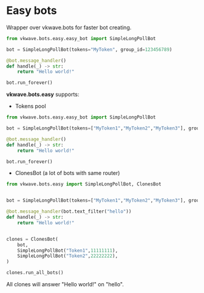 # Easy bots

Wrapper over vkwave.bots for faster bot creating.


```python
from vkwave.bots.easy.easy_bot import SimpleLongPollBot

bot = SimpleLongPollBot(tokens="MyToken", group_id=123456789)

@bot.message_handler()
def handle(_) -> str:
    return "Hello world!"

bot.run_forever()
```

**vkwave.bots.easy** supports:
 - Tokens pool

```python
from vkwave.bots.easy.easy_bot import SimpleLongPollBot

bot = SimpleLongPollBot(tokens=["MyToken1","MyToken2","MyToken3"], group_id=123456789)

@bot.message_handler()
def handle(_) -> str:
    return "Hello world!"

bot.run_forever()
```

- ClonesBot (a lot of bots with same router)

```python
from vkwave.bots.easy import SimpleLongPollBot, ClonesBot


bot = SimpleLongPollBot(tokens=["MyToken1","MyToken2","MyToken3"], group_id=123456789)

@bot.message_handler(bot.text_filter("hello"))
def handle(_) -> str:
    return "Hello world!"


clones = ClonesBot(
    bot,
    SimpleLongPollBot("Token1",11111111),
    SimpleLongPollBot("Token2",22222222),
)

clones.run_all_bots()

```

All clones will answer "Hello world!" on "hello".